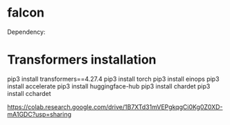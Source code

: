 # falcon

Dependency:

# Transformers installation

pip3 install transformers==4.27.4
pip3 install torch
pip3 install einops
pip3 install accelerate
pip3 install huggingface-hub
pip3 install chardet
pip3 install cchardet

https://colab.research.google.com/drive/1B7XTd31mVEPgkqgCi0Kg0Z0XD-mA1GDC?usp=sharing
